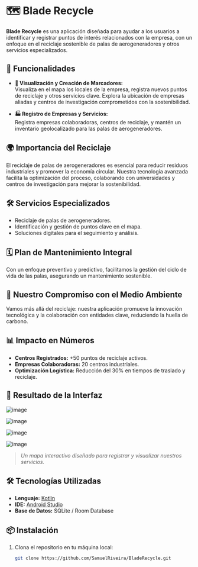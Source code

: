 # 🗺️ **Blade Recycle**

**Blade Recycle** es una aplicación diseñada para ayudar a los usuarios a identificar y registrar puntos de interés relacionados con la empresa, con un enfoque en el reciclaje sostenible de palas de aerogeneradores y otros servicios especializados.

## 🚀 **Funcionalidades**

- **📍 Visualización y Creación de Marcadores:**  
  Visualiza en el mapa los locales de la empresa, registra nuevos puntos de reciclaje y otros servicios clave. Explora la ubicación de empresas aliadas y centros de investigación comprometidos con la sostenibilidad.

- **🏭 Registro de Empresas y Servicios:**  
  Registra empresas colaboradoras, centros de reciclaje, y mantén un inventario geolocalizado para las palas de aerogeneradores.

## 🌍 **Importancia del Reciclaje**  
El reciclaje de palas de aerogeneradores es esencial para reducir residuos industriales y promover la economía circular. Nuestra tecnología avanzada facilita la optimización del proceso, colaborando con universidades y centros de investigación para mejorar la sostenibilidad.

## 🛠️ **Servicios Especializados**  
- Reciclaje de palas de aerogeneradores.  
- Identificación y gestión de puntos clave en el mapa.  
- Soluciones digitales para el seguimiento y análisis.  

## 🗓️ **Plan de Mantenimiento Integral**  
Con un enfoque preventivo y predictivo, facilitamos la gestión del ciclo de vida de las palas, asegurando un mantenimiento sostenible.

## 🌱 **Nuestro Compromiso con el Medio Ambiente**  
Vamos más allá del reciclaje: nuestra aplicación promueve la innovación tecnológica y la colaboración con entidades clave, reduciendo la huella de carbono.

## 📊 **Impacto en Números**  
- **Centros Registrados:** +50 puntos de reciclaje activos.  
- **Empresas Colaboradoras:** 20 centros industriales.  
- **Optimización Logística:** Reducción del 30% en tiempos de traslado y reciclaje.

## 📱 **Resultado de la Interfaz**

![image](https://github.com/user-attachments/assets/a91b5c2b-0dde-4267-874f-1feaa822088a)

![image](https://github.com/user-attachments/assets/3049f69f-25bb-43df-85ae-8df88d909c03)

![image](https://github.com/user-attachments/assets/1efc2d74-5c61-4d48-9dd1-d2f1360a19c2)

![image](https://github.com/user-attachments/assets/2412542b-0a30-42ec-9331-ca11534b21ee)

> _Un mapa interactivo diseñado para registrar y visualizar nuestros servicios._

## 🛠️ **Tecnologías Utilizadas**

- **Lenguaje:** [Kotlin](https://kotlinlang.org/)  
- **IDE:** [Android Studio](https://developer.android.com/studio)  
- **Base de Datos:** SQLite / Room Database  

## 📦 **Instalación**

1. Clona el repositorio en tu máquina local:  
   ```bash
   git clone https://github.com/SamuelRiveira/BladeRecycle.git
